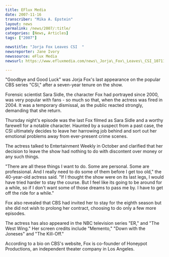 ```yaml
---
title: EFlux Media
date: 2007-11-16
transcriber: "Mika A. Epstein"
layout: news
permalink: /news/2007/:title/
categories: [News, Articles]
tags: ["2007"]

newstitle: "Jorja Fox Leaves CSI  "
newsreporter: Jane Ivory
newssource: eFlux Media
newsurl: https://www.efluxmedia.com/news\_Jorja\_Fox\_Leaves\_CSI_10711.html

---
```

"Goodbye and Good Luck" was Jorja Fox's last appearance on the popular CBS series "CSI," after a seven-year tenure on the show.

Forensic scientist Sara Sidle, the character Fox had portrayed since 2000, was very popular with fans - so much so that, when the actress was fired in 2004. It was a temporary dismissal, as the public reacted strongly, demanding that she return.

Thursday night's episode was the last Fox filmed as Sara Sidle and a worthy farewell for a notable character. Haunted by a suspect from a past case, the CSI ultimately decides to leave her harrowing job behind and sort out her emotional problems away from ever-present crime scenes.

The actress talked to Entertainment Weekly in October and clarified that her decision to leave the show had nothing to do with discontent over money or any such things.

"There are all these things I want to do. Some are personal. Some are professional. And I really need to do some of them before I get too old," the 40-year-old actress said. "If I thought the show were on its last legs, I would have tried harder to stay the course. But I feel like its going to be around for a while, so if I don't want some of those dreams to pass me by. I have to get off the ride for a while."

Fox also revealed that CBS had invited her to stay for the eighth season but she did not wish to prolong her contract, choosing to do only a few more episodes.

The actress has also appeared in the NBC television series "ER," and "The West Wing." Her screen credits include "Memento," "Down with the Joneses" and "The Kill-Off."

According to a bio on CBS's website, Fox is co-founder of Honeypot Productions, an independent theater company in Los Angeles.
